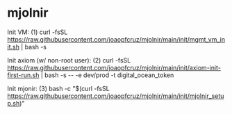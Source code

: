 # mjolnir

Init VM: (1) curl -fsSL https://raw.githubusercontent.com/joaopfcruz/mjolnir/main/init/mgmt_vm_init.sh | bash -s


Init axiom (w/ non-root user): (2) curl -fsSL https://raw.githubusercontent.com/joaopfcruz/mjolnir/main/init/axiom-init-first-run.sh | bash -s -- -e dev/prod -t digital_ocean_token 

Init mjonir: (3) bash -c "$(curl -fsSL https://raw.githubusercontent.com/joaopfcruz/mjolnir/main/init/mjolnir_setup.sh)"
